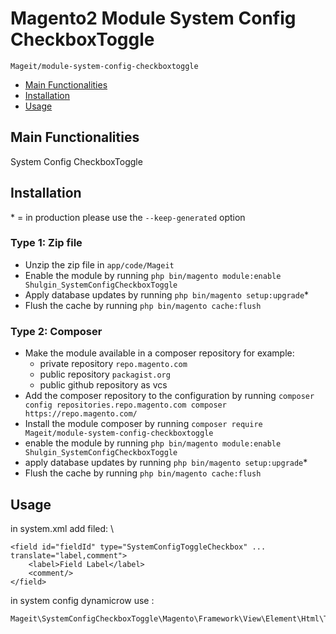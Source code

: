 # Magento2 Module System Config CheckboxToggle

``Mageit/module-system-config-checkboxtoggle``

- [Main Functionalities](#markdown-header-main-functionalities)
- [Installation](#markdown-header-installation)
- [Usage](#markdown-header-usage)

## Main Functionalities

System Config CheckboxToggle

## Installation

\* = in production please use the `--keep-generated` option

### Type 1: Zip file

- Unzip the zip file in `app/code/Mageit`
- Enable the module by running `php bin/magento module:enable Shulgin_SystemConfigCheckboxToggle`
- Apply database updates by running `php bin/magento setup:upgrade`\*
- Flush the cache by running `php bin/magento cache:flush`

### Type 2: Composer

- Make the module available in a composer repository for example:
  - private repository `repo.magento.com`
  - public repository `packagist.org`
  - public github repository as vcs
- Add the composer repository to the configuration by running `composer config repositories.repo.magento.com composer https://repo.magento.com/`
- Install the module composer by running `composer require Mageit/module-system-config-checkboxtoggle`
- enable the module by running `php bin/magento module:enable Shulgin_SystemConfigCheckboxToggle`
- apply database updates by running `php bin/magento setup:upgrade`\*
- Flush the cache by running `php bin/magento cache:flush`

## Usage

in system.xml add filed: \

```
<field id="fieldId" type="SystemConfigToggleCheckbox" ... translate="label,comment">
    <label>Field Label</label>
    <comment/>
</field>
```

in system config dynamicrow use :

```
Mageit\SystemConfigCheckboxToggle\Magento\Framework\View\Element\Html\Toggle
```
